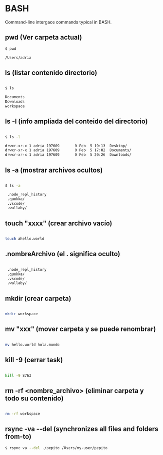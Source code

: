 # BASH

Command-line intergace commands typical in BASH.

## pwd (Ver carpeta actual)

```sh
$ pwd

/Users/adria
```

## ls (listar contenido directorio)

```sh

$ ls

Documents
Downloads
workspace
```

## ls -l (info ampliada del conteido del directorio)

```sh

$ ls -l

drwxr-xr-x 1 adria 197609       0 Feb  5 19:13  Desktop/
drwxr-xr-x 1 adria 197609       0 Feb  5 17:02  Documents/
drwxr-xr-x 1 adria 197609       0 Feb  5 20:26  Downloads/
```

## ls -a (mostrar archivos ocultos)

```sh

$ ls -a

 .node_repl_history
 .quokka/
 .vscode/
 .wallaby/
```

## touch "xxxx" (crear archivo vacío)

```sh

touch ahello.world
```

## .nombreArchivo (el . significa oculto)

```sh

 .node_repl_history
 .quokka/
 .vscode/
 .wallaby/
```

## mkdir (crear carpeta)

```sh

mkdir workspace
```

## mv "xxx" (mover carpeta y se puede renombrar)

```sh

mv hello.world hola.mundo
```

## kill -9 <PID> (cerrar task)

```sh

kill -9 8763
```

## rm -rf <nombre_archivo> (eliminar carpeta y todo su contenido)

```sh

rm -rf workspace
```

## rsync -va --del <from> <to> (synchronizes all files and folders from-to)

```sh
$ rsync va --del ./pepito /Users/my-user/pepito
```
